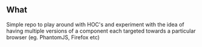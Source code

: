 ## What

Simple repo to play around with HOC's and experiment with the idea of having multiple versions of a component
each targeted towards a particular browser (eg. PhantomJS, Firefox etc)
